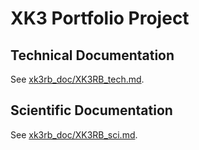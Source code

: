 # XK3 Portfolio Project

## Technical Documentation

See [xk3rb_doc/XK3RB_tech.md](xk3rb_doc/XK3RB_tech.md).

## Scientific Documentation

See [xk3rb_doc/XK3RB_sci.md](xk3rb_doc/XK3RB_sci.md).


